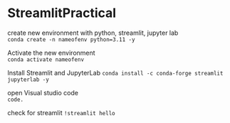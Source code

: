 # StreamlitPractical

create new environment with python, streamlit, jupyter lab  
`conda create -n nameofenv python=3.11 -y`




Activate the new environment  
`conda activate nameofenv` 

Install Streamlit and JupyterLab
`conda install -c conda-forge streamlit jupyterlab -y`

open Visual studio code  
`code.`

check for streamlit
`!streamlit hello`